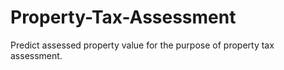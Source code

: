 # Property-Tax-Assessment
Predict assessed property value for the purpose of property tax assessment.
